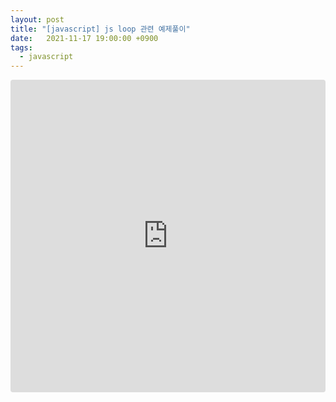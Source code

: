 ```yaml
---
layout: post
title: "[javascript] js loop 관련 예제풀이"
date:   2021-11-17 19:00:00 +0900
tags:
  - javascript
---
```

<iframe src="https://codesandbox.io/embed/xenodochial-snowflake-d84oy?fontsize=14&hidenavigation=1&theme=dark"
     style="width:100%; height:500px; border:0; border-radius: 4px; overflow:hidden;"
     title="loop 반복문예제풀이"
     allow="accelerometer; ambient-light-sensor; camera; encrypted-media; geolocation; gyroscope; hid; microphone; midi; payment; usb; vr; xr-spatial-tracking"
     sandbox="allow-forms allow-modals allow-popups allow-presentation allow-same-origin allow-scripts"
   ></iframe>